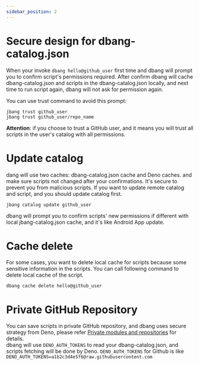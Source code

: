 ```yaml
---
sidebar_position: 2
---
```


# Secure design for dbang-catalog.json

When your invoke `dbang hello@github_user` first time and dbang will prompt you to confirm script's permissions required. After confirm dbang will cache dbang-catalog.json and scripts in the
dbang-catalog.json locally, and next time to run script again, dbang will not ask for permission again.

You can use trust command to avoid this prompt:

```shell
jbang trust github_user
jbang trust github_user/repo_name
```

**Attention**: if you choose to trust a GitHub user, and it means you will trust all scripts in the user's catalog with all permissions.

# Update catalog

dang will use two caches: dbang-catalog.json cache and Deno caches. and make sure scripts not changed after your confirmations. It's secure to prevent you from malicious scripts. If you want to update
remote catalog and script, and you should update catalog first.

```shell
jbang catalog update github_user 
```

dbang will prompt you to confirm scripts' new permissions if different with local jbang-catalog.json cache, and it's like Android App update.

# Cache delete

For some cases, you want to delete local cache for scripts because some sensitive information in the scripts. You can call following command to delete local cache of the script.

```shell
dbang cache delete hello@github_user
```

# Private GitHub Repository

You can save scripts in private GitHub repository, and dbang uses secure strategy from Deno, please
refer [Private modules and repositories](https://deno.land/manual@v1.8.3/linking_to_external_code/private) for details.  
dbang will use `DENO_AUTH_TOKENS` to read your dbang-catalog.json, and scripts fetching will be done by Deno.
`DENO_AUTH_TOKENS` for Github is like `DENO_AUTH_TOKENS=a1b2c3d4e5f6@raw.githubusercontent.com`
